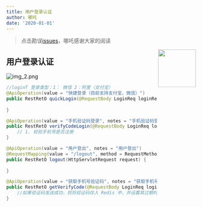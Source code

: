 ```yaml
---
title: 用户登录认证
author: 哪吒
date: '2020-01-01'
---
```


> 点击勘误[issues](https://github.com/webVueBlog/JavaPlusDoc/issues)，哪吒感谢大家的阅读

<img align="right" width="100" src="https://cdn.jsdelivr.net/gh/YunYouJun/yun/images/yun-alpha-compressed.png">

## 用户登录认证

![img_2.png](./img_2.png)

```java
//loginT 登录类型：1： 微信 2：阿里（支付宝）
@ApiOperation(value = "快捷登录（目前支持支付宝、微信）")
public RestRetO quickLogin(@RequestBody LoginReq loginReq, HttpServletRequest request) {
    
}

@ApiOperation(value = "手机验证码登录", notes = "手机验证码登录")
public RestRetO verifyCodeLogin(@RequestBody LoginReq loginReq, HttpServletRequest request) {
    // 1. 校验手机号是否注册
}

@ApiOperation(value = "用户登出", notes = "用户登出")
@RequestMapping(value = "/logout", method = RequestMethod.POST)
public RestRetO logout(HttpServletRequest request) {
    
}

@ApiOperation(value = "获取手机号验证码", notes = "获取手机号验证码")
public RestRetO getVerifyCode(@RequestBody LoginReq loginReq, HttpServletRequest request) {
    //如果验证码发送成功，则将验证码存入 Redis 中，并设置其过期时间为5分钟
}
```

















